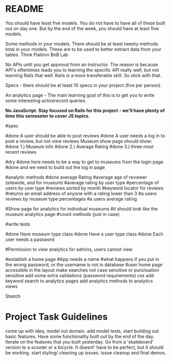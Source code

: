# README

You should have least five models. You do not have to have all of these built out on day one. But by the end of the week, you should have at least five models.

Some methods in your models. There should be at least twenty methods total in your models. These are to be used to better extract data from your tables. Think Flatiron BnB Lab

No APIs until you get approval from an instructor. The reason is because API's oftentimes leads you to learning the specific API really well, but not learning Rails that well. Rails is a more transferable skill. So stick with that.

Specs - there should be at least 10 specs in your project (five per person).

An analytics page - The main learning goal of this is to get you to write some interesting activerecord queries.

**No JavaScript. Stay focused on Rails for this project - we'll have plenty of time this semeseter to cover JS topics.**


#spec

#done A user should be able to post reviews
#done A user needs a log in to post a review, but not view reviews
Museum show page should show:
#done 1.) Museum info
#done 2.) Average Rating
#done 3.) three most recent reviews

#dry
#done here needs to be a way to get to museums from the login page
#done and we need to build out the log in page

#analytic methods
#done average Rating
#average age of reviewer (sitewide, and for museum)
#average rating by user type
#percentage of users by user type
#reviews sorted by month
#keyword locator for reviews
#returns an email address of anyone with a rating lower than 3
#a users reviews by museum type percentages
#a users average rating

#Show page for analytics for individual museums
#it should look like the museum analytics page
#count methods (just in case)

#write tests



#done Have museum type class
#done Have a user type class
#done Each user needs a password

#Permission to view analytics for admins, users cannot view

#establish a home page
#App needs a name
#what happens if you put in the wrong password, or the username is not in database
#user home page accessible in the layout
make searches not case sensitive or punctuation sensitive
add some extra validations (password requirements)
css
add keyword search to analytics pages
add analytics methods to analytics views


Stretch


# Project Task Guidelines
come up with idea, model out domain.
add model tests, start building out basic features. Have some functionality built out by the end of the day.
Iterate on the features that you built yesterday. Go from a 'skateboard' version to a scooter or a bicycle. It doesnt' have to be perfect, but it should be working.
start styling/ cleaning up issues.
issue cleanup and final demos.
